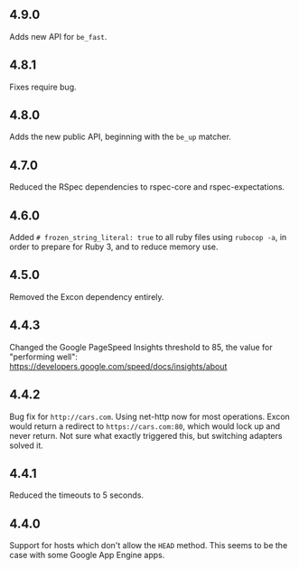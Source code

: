 4.9.0
-----
Adds new API for `be_fast`.

4.8.1
-----
Fixes require bug.

4.8.0
-----
Adds the new public API, beginning with the `be_up` matcher.

4.7.0
-----
Reduced the RSpec dependencies to rspec-core and rspec-expectations.

4.6.0
-----
Added `# frozen_string_literal: true` to all ruby files using `rubocop -a`,
in order to prepare for Ruby 3, and to reduce memory use.

4.5.0
-----
Removed the Excon dependency entirely.

4.4.3
-----
Changed the Google PageSpeed Insights threshold to 85, the value for
"performing well": https://developers.google.com/speed/docs/insights/about

4.4.2
-----
Bug fix for `http://cars.com`. Using net-http now for most operations. Excon
would return a redirect to `https://cars.com:80`, which would lock up and never
return. Not sure what exactly triggered this, but switching adapters solved it.

4.4.1
-----
Reduced the timeouts to 5 seconds.

4.4.0
-----
Support for hosts which don't allow the `HEAD` method. This seems to be the case
with some Google App Engine apps.

